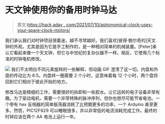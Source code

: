 # 天文钟使用你的备用时钟马达

> 原文:[https://hack aday . com/2021/07/10/astronomical-clock-uses-your-spare-clock-motors/](https://hackaday.com/2021/07/10/astronomical-clock-uses-your-spare-clock-motors/)

我们承认我们对时钟项目很着迷，越不寻常越好。我们喜欢[彼得·鲍尔奇的]天文钟的外观，尤其是因为它是手工制作的，是一种相对简单的机械装置。[Peter]承认它看起来像一个天文钟，但它与中世纪的复杂仪器不一样。相反，它使用几个标准的时钟电机修改。

[![](../Images/60df1bc6cb3376153ead945b775d52c5.png)](https://hackaday.com/wp-content/uploads/2021/07/astronomical-clock-face-and-hands.jpg) 我们不太明白不同元素旋转的一些解释，但动画 GIF 澄清了这一切。内盘和外盘的传动比为 6:5。内盘转一圈需要 2 个小时，这意味着每 12 个小时，两个盘将回到它们相对于彼此开始的地方。

修改马达是精细的工作，需要很好的拆卸和一些胶水。让它运转的电子设备非常有趣。为了驱动电机，需要一个非常特殊的脉冲序列，但你也想尽可能节省电池。一个带有 hex 反相器的简单振荡器消耗了比预期更多的功率，一个 Arduino 甚至更多。然而，PIC12F629 可以睡眠很多，并以非常低的电流消耗完成工作。最终的时钟应该在两个 AA 电池上运行一年。